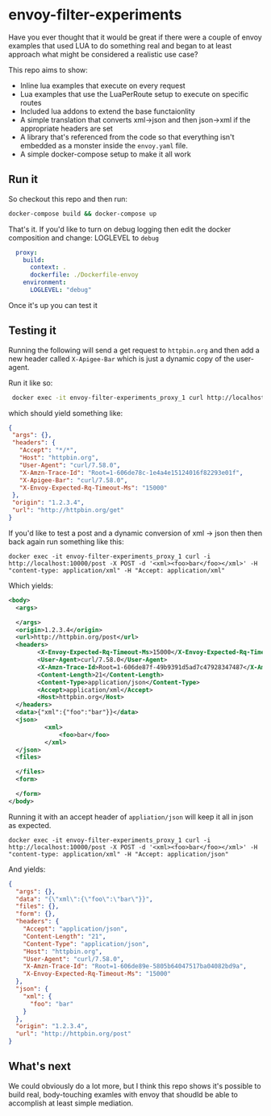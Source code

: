 # envoy-filter-experiments
Have you ever thought that it would be great if there were a couple of envoy 
examples that used LUA to do something real and began to at least approach
what might be considered a realistic use case?

This repo aims to show:
* Inline lua examples that execute on every request
* Lua examples that use the LuaPerRoute setup to execute on specific routes
* Included lua addons to extend the base functaionlity
* A simple translation that converts xml->json and then json->xml if the 
appropriate headers are set
* A library that's referenced from the code so that everything isn't embedded
as a monster inside the `envoy.yaml` file.
* A simple docker-compose setup to make it all work

## Run it
So checkout this repo and then run:

```bash
docker-compose build && docker-compose up
```

That's it. If you'd like to turn on debug logging then edit the docker
composition and change: LOGLEVEL to `debug`

```yaml
  proxy:
    build:
      context: .
      dockerfile: ./Dockerfile-envoy
    environment:
      LOGLEVEL: "debug"
```

Once it's up you can test it

## Testing it
Running the following will send a get request to `httpbin.org` and then add
a new header called `X-Apigee-Bar` which is just a dynamic copy of the user-agent.

Run it like so:

```bash
 docker exec -it envoy-filter-experiments_proxy_1 curl http://localhost:10000/get
 ```
 which should yield something like:
 ```json
 {
  "args": {},
  "headers": {
    "Accept": "*/*",
    "Host": "httpbin.org",
    "User-Agent": "curl/7.58.0",
    "X-Amzn-Trace-Id": "Root=1-606de78c-1e4a4e15124016f82293e01f",
    "X-Apigee-Bar": "curl/7.58.0",
    "X-Envoy-Expected-Rq-Timeout-Ms": "15000"
  },
  "origin": "1.2.3.4",
  "url": "http://httpbin.org/get"
}
 ```

 If you'd like to test a post and a dynamic conversion of xml -> json then then back
 again run something like this:

```
docker exec -it envoy-filter-experiments_proxy_1 curl -i http://localhost:10000/post -X POST -d '<xml><foo>bar</foo></xml>' -H "content-type: application/xml" -H "Accept: application/xml"
```
Which yields:
```xml
<body>
  <args>

  </args>
  <origin>1.2.3.4</origin>
  <url>http://httpbin.org/post</url>
  <headers>
        <X-Envoy-Expected-Rq-Timeout-Ms>15000</X-Envoy-Expected-Rq-Timeout-Ms>
        <User-Agent>curl/7.58.0</User-Agent>
        <X-Amzn-Trace-Id>Root=1-606de87f-49b9391d5ad7c47928347487</X-Amzn-Trace-Id>
        <Content-Length>21</Content-Length>
        <Content-Type>application/json</Content-Type>
        <Accept>application/xml</Accept>
        <Host>httpbin.org</Host>
  </headers>
  <data>{"xml":{"foo":"bar"}}</data>
  <json>
          <xml>
              <foo>bar</foo>
          </xml>
  </json>
  <files>

  </files>
  <form>

  </form>
</body>
```

Running it with an accept header of `appliation/json` will keep it all in json as expected.
```
docker exec -it envoy-filter-experiments_proxy_1 curl -i http://localhost:10000/post -X POST -d '<xml><foo>bar</foo></xml>' -H "content-type: application/xml" -H "Accept: application/json"
```
And yields:
```json
{
  "args": {},
  "data": "{\"xml\":{\"foo\":\"bar\"}}",
  "files": {},
  "form": {},
  "headers": {
    "Accept": "application/json",
    "Content-Length": "21",
    "Content-Type": "application/json",
    "Host": "httpbin.org",
    "User-Agent": "curl/7.58.0",
    "X-Amzn-Trace-Id": "Root=1-606de89e-5805b64047517ba04082bd9a",
    "X-Envoy-Expected-Rq-Timeout-Ms": "15000"
  },
  "json": {
    "xml": {
      "foo": "bar"
    }
  },
  "origin": "1.2.3.4",
  "url": "http://httpbin.org/post"
}
```

## What's next
We could obviously do a lot more, but I think this repo shows it's possible to build real,
body-touching examles with envoy that shoudld be able to accomplish at least simple
mediation.
